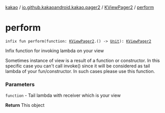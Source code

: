 [kakao](../../index.md) / [io.github.kakaoandroid.kakao.pager2](../index.md) / [KViewPager2](index.md) / [perform](./perform.md)

# perform

`infix fun perform(function: `[`KViewPager2`](index.md)`.() -> `[`Unit`](https://kotlinlang.org/api/latest/jvm/stdlib/kotlin/-unit/index.html)`): `[`KViewPager2`](index.md)

Infix function for invoking lambda on your view

Sometimes instance of view is a result of a function or constructor.
In this specific case you can't call invoke() since it will be considered as
tail lambda of your fun/constructor. In such cases please use this function.

### Parameters

`function` - Tail lambda with receiver which is your view

**Return**
This object


